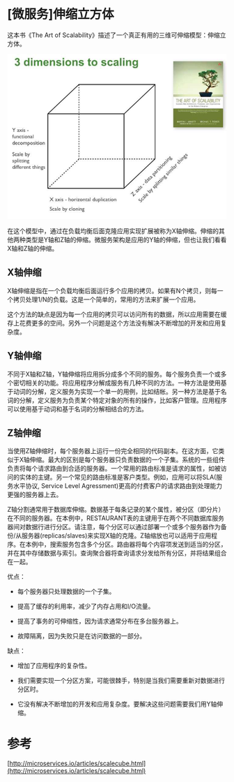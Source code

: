# \[微服务\]伸缩立方体

这本书《The Art of Scalability》描述了一个真正有用的三维可伸缩模型：伸缩立方体。

![](/assets/doc_imgs/DecomposingApplications.021.jpg)

在这个模型中，通过在负载均衡后面克隆应用实现扩展被称为X轴伸缩。伸缩的其他两种类型是Y轴和Z轴的伸缩。微服务架构是应用的Y轴的伸缩，但也让我们看看X轴和Z轴的伸缩。

## X轴伸缩

X轴伸缩是指在一个负载均衡后面运行多个应用的拷贝。如果有N个拷贝，则每一个拷贝处理1/N的负载。这是一个简单的，常用的方法来扩展一个应用。

这个方法的缺点是因为每一个应用的拷贝可以访问所有的数据，所以应用需要在缓存上花费更多的空间。另外一个问题是这个方法没有解决不断增加的开发和应用复杂度。

## Y轴伸缩

不同于X轴和Z轴，Y轴伸缩将应用拆分成多个不同的服务。每个服务负责一个或多个密切相关的功能。将应用程序分解成服务有几种不同的方法。一种方法是使用基于动词的分解，定义服务为实现一个单一的用例，比如结帐。另一种方法是基于名词的分解，定义服务为负责某个特定对象的所有的操作，比如客户管理。应用程序可以使用基于动词和基于名词的分解相结合的方法。

## Z轴伸缩

当使用Z轴伸缩时，每个服务器上运行一份完全相同的代码副本。在这方面，它类似于X轴伸缩。最大的区别是每个服务器只负责数据的一个子集。系统的一些组件负责将每个请求路由到合适的服务器。一个常用的路由标准是请求的属性，如被访问的实体的主键。另一个常见的路由标准是客户类型。例如，应用可以将SLA\(服务水平协议, Service Level Agressment\)更高的付费客户的请求路由到处理能力更强的服务器上去。

Z轴分割通常用于数据库伸缩。数据基于每条记录的某个属性，被分区（即分片）在不同的服务器。在本例中，RESTAURANT表的主键用于在两个不同数据库服务器间对数据行进行分区。请注意，每个分区可以通过部署一个或多个服务器作为备份/从服务器\(replicas/slaves\)来实现X轴的克隆。Z轴缩放也可以适用于应用程序。在本例中，搜索服务包含多个分区。路由器将每个内容项发送到适当的分区，并在其中存储数据与索引。查询聚合器将查询请求分发给所有分区，并将结果组合在一起。

优点：

* 每个服务器只处理数据的一个子集。

* 提高了缓存的利用率，减少了内存占用和I/O流量。

* 提高了事务的可伸缩性，因为请求通常分布在多台服务器上。

* 故障隔离，因为失败只是在访问数据的一部分。

缺点：

* 增加了应用程序的复杂性。

* 我们需要实现一个分区方案，可能很棘手，特别是当我们需要重新对数据进行分区时。

* 它没有解决不断增加的开发和应用复杂度。要解决这些问题需要我们用Y轴伸缩。

# 参考

[http://microservices.io/articles/scalecube.html](http://microservices.io/articles/scalecube.html)

